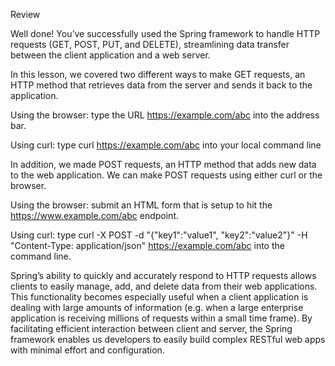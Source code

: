 Review

Well done! You’ve successfully used the Spring framework to handle HTTP requests (GET, POST, PUT, and DELETE), streamlining data transfer between the client application and a web server.

In this lesson, we covered two different ways to make GET requests, an HTTP method that retrieves data from the server and sends it back to the application.

Using the browser: type the URL https://example.com/abc into the address bar.

Using curl: type curl https://example.com/abc into your local command line

In addition, we made POST requests, an HTTP method that adds new data to the web application. We can make POST requests using either curl or the browser.

Using the browser: submit an HTML form that is setup to hit the https://www.example.com/abc endpoint.

Using curl: type curl -X POST -d "{\"key1\":\"value1\", \"key2\":\"value2\"}" -H "Content-Type: application/json" https://example.com/abc into the command line.

Spring’s ability to quickly and accurately respond to HTTP requests allows clients to easily manage, add, and delete data from their web applications. This functionality becomes especially useful when a client application is dealing with large amounts of information (e.g. when a large enterprise application is receiving millions of requests within a small time frame). By facilitating efficient interaction between client and server, the Spring framework enables us developers to easily build complex RESTful web apps with minimal effort and configuration.